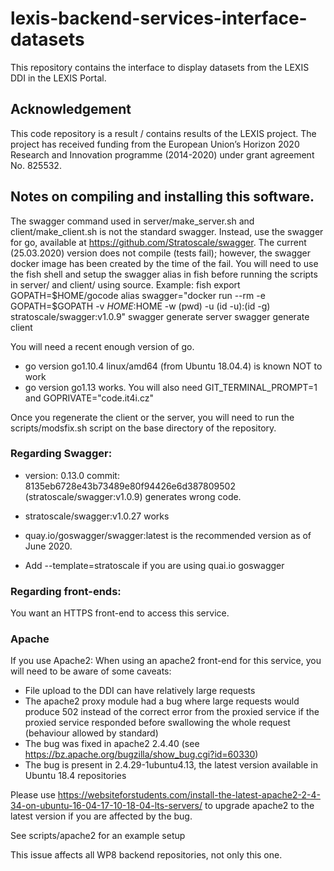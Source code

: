 # lexis-backend-services-interface-datasets

This repository contains the interface to display datasets from the LEXIS DDI in the LEXIS Portal.

## Acknowledgement

This code repository is a result / contains results of the LEXIS project. The project has received funding from the European Union’s Horizon 2020 Research and Innovation programme (2014-2020) under grant agreement No. 825532.

## Notes on compiling and installing this software.

The swagger command used in server/make_server.sh and client/make_client.sh
is not the standard swagger.
Instead, use the swagger for go, available at https://github.com/Stratoscale/swagger.
The current (25.03.2020) version does not compile (tests fail); however, the swagger docker image has been created by the time of the fail.
You will need to use the fish shell and setup the swagger alias in fish before running the scripts in server/ and client/ using source.
Example:
fish
export GOPATH=$HOME/gocode
alias swagger="docker run --rm -e GOPATH=$GOPATH -v $HOME:$HOME -w (pwd) -u (id -u):(id -g) stratoscale/swagger:v1.0.9"
swagger generate server
swagger generate client

You will need a recent enough version of go.
- go version go1.10.4 linux/amd64 (from Ubuntu 18.04.4) is known NOT to work
- go version go1.13 works.
You will also need GIT_TERMINAL_PROMPT=1 and GOPRIVATE="code.it4i.cz"

Once you regenerate the client or the server, you will need to run the scripts/modsfix.sh script on the base directory of the repository.

### Regarding Swagger:
- version: 0.13.0 commit: 8135eb6728e43b73489e80f94426e6d387809502 (stratoscale/swagger:v1.0.9) generates wrong code.
- stratoscale/swagger:v1.0.27 works
- quay.io/goswagger/swagger:latest is the recommended version as of June 2020.

- Add --template=stratoscale if you are using quai.io goswagger

### Regarding front-ends:
You want an HTTPS front-end to access this service.

### Apache
If you use Apache2:
When using an apache2 front-end for this service, you will need to be aware of some caveats:
- File upload to the DDI can have relatively large requests
- The apache2 proxy module had a bug where large requests would produce 502 instead of the correct error from the proxied service if the proxied service responded before swallowing the whole request (behaviour allowed by standard)
- The bug was fixed in apache2 2.4.40 (see https://bz.apache.org/bugzilla/show_bug.cgi?id=60330)
- The bug is present in 2.4.29-1ubuntu4.13, the latest version available in Ubuntu 18.4 repositories

Please use https://websiteforstudents.com/install-the-latest-apache2-2-4-34-on-ubuntu-16-04-17-10-18-04-lts-servers/ to upgrade apache2 to the latest version if you are affected by the bug.

See scripts/apache2 for an example setup

This issue affects all WP8 backend repositories, not only this one.
